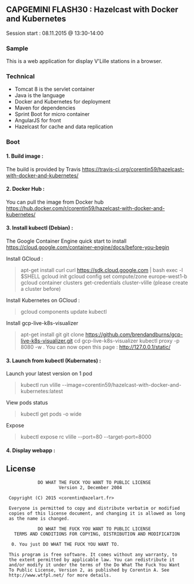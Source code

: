 ## CAPGEMINI FLASH30 : Hazelcast with Docker and Kubernetes ##
Session start : 08.11.2015 @ 13:30-14:00

### Sample
This is a web application for display V'Lille stations in a browser.

### Technical
* Tomcat 8 is the servlet container
* Java is the language
* Docker and Kubernetes for deployment
* Maven for dependencies
* Sprint Boot for micro container
* AngularJS for front
* Hazelcast for cache and data replication

### Boot

#### 1. Build image :
The build is provided by Travis
https://travis-ci.org/corentin59/hazelcast-with-docker-and-kubernetes/

#### 2. Docker Hub :
You can pull the image from Docker hub
https://hub.docker.com/r/corentin59/hazelcast-with-docker-and-kubernetes/

#### 3. Install kubectl (Debian) :
The Google Container Engine quick start to install
https://cloud.google.com/container-engine/docs/before-you-begin

Install GCloud :
> apt-get install curl
> curl https://sdk.cloud.google.com | bash
> exec -l $SHELL
> gcloud init
> gcloud config set compute/zone europe-west1-b
> gcloud container clusters get-credentials cluster-vlille (please create a cluster before)

Install Kubernetes on GCloud :
> gcloud components update kubectl

Install gcp-live-k8s-visualizer
> apt-get install git
> git clone https://github.com/brendandburns/gcp-live-k8s-visualizer.git
> cd gcp-live-k8s-visualizer
> kubectl proxy -p 8080 -w .
You can now open this page : http://127.0.0.1/static/

#### 3. Launch from kubectl (Kubernates) :

Launch your latest version on 1 pod
> kubectl run vlille --image=corentin59/hazelcast-with-docker-and-kubernetes:latest

View pods status
> kubectl get pods -o wide

Expose
> kubectl expose rc vlille --port=80 --target-port=8000


#### 4. Display webapp :


## License

```
            DO WHAT THE FUCK YOU WANT TO PUBLIC LICENSE
                    Version 2, December 2004

 Copyright (C) 2015 <corentin@azelart.fr>

 Everyone is permitted to copy and distribute verbatim or modified
 copies of this license document, and changing it is allowed as long
 as the name is changed.

            DO WHAT THE FUCK YOU WANT TO PUBLIC LICENSE
   TERMS AND CONDITIONS FOR COPYING, DISTRIBUTION AND MODIFICATION

  0. You just DO WHAT THE FUCK YOU WANT TO.
```

```
 This program is free software. It comes without any warranty, to
 the extent permitted by applicable law. You can redistribute it
 and/or modify it under the terms of the Do What The Fuck You Want
 To Public License, Version 2, as published by Corentin A. See
 http://www.wtfpl.net/ for more details.
```
